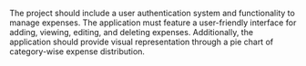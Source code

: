 The project should include a user authentication system and functionality to 
manage expenses. The application must feature a user-friendly interface 
for adding, viewing, editing, and deleting expenses. Additionally, the 
application should provide visual representation through a pie chart of 
category-wise expense distribution.
